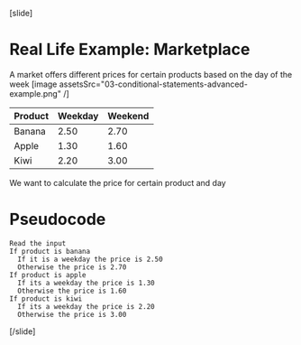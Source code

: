 [slide]

# Real Life Example: Marketplace
A market offers different prices for certain products based on the day of the week
[image assetsSrc="03-conditional-statements-advanced-example.png" /]

| **Product** | **Weekday** | **Weekend**|
| --- | --- | --- |
| Banana| 2.50 | 2.70 |
| Apple |1.30 | 1.60 |
| Kiwi |2.20 | 3.00 |

We want to calculate the price for certain product and day

# Pseudocode

```
Read the input 
If product is banana
  If it is a weekday the price is 2.50
  Otherwise the price is 2.70
If product is apple
  If its a weekday the price is 1.30
  Otherwise the price is 1.60
If product is kiwi
  If its a weekday the price is 2.20
  Otherwise the price is 3.00
``` 
[/slide]
